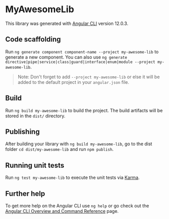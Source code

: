 # MyAwesomeLib

This library was generated with [Angular CLI](https://github.com/angular/angular-cli) version 12.0.3.

## Code scaffolding

Run `ng generate component component-name --project my-awesome-lib` to generate a new component. You can also use `ng generate directive|pipe|service|class|guard|interface|enum|module --project my-awesome-lib`.
> Note: Don't forget to add `--project my-awesome-lib` or else it will be added to the default project in your `angular.json` file. 

## Build

Run `ng build my-awesome-lib` to build the project. The build artifacts will be stored in the `dist/` directory.

## Publishing

After building your library with `ng build my-awesome-lib`, go to the dist folder `cd dist/my-awesome-lib` and run `npm publish`.

## Running unit tests

Run `ng test my-awesome-lib` to execute the unit tests via [Karma](https://karma-runner.github.io).

## Further help

To get more help on the Angular CLI use `ng help` or go check out the [Angular CLI Overview and Command Reference](https://angular.io/cli) page.
